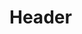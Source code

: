 <!-- TITLE: 08 - Active Directory -->
<!-- SUBTITLE: A quick summary of Active Directory -->

# Header